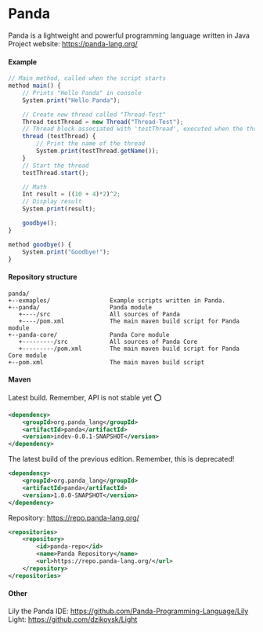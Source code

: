 # Panda

Panda is a lightweight and powerful programming language written in Java
<br>
Project website: https://panda-lang.org/
<br>

#### Example

```javascript
// Main method, called when the script starts
method main() {
    // Prints "Hello Panda" in console
    System.print("Hello Panda");

    // Create new thread called "Thread-Test"
    Thread testThread = new Thread("Thread-Test");
    // Thread block associated with 'testThread', executed when the thread starts
    thread (testThread) {
        // Print the name of the thread
        System.print(testThread.getName());
    }
    // Start the thread
    testThread.start();

    // Math
    Int result = ((10 + 4)*2)^2;
    // Display result
    System.print(result);

    goodbye();
}

method goodbye() {
    System.print("Goodbye!");
}
```

#### Repository structure

```
panda/
+--exmaples/                 Example scripts written in Panda.
+--panda/                    Panda module
   +----/src                 All sources of Panda
   +----/pom.xml             The main maven build script for Panda module
+--panda-core/               Panda Core module
   +---------/src            All sources of Panda Core
   +---------/pom.xml        The main maven build script for Panda Core module
+--pom.xml                   The main maven build script
```

#### Maven

Latest build. Remember, API is not stable yet :o:
```xml
<dependency>
    <groupId>org.panda_lang</groupId>
    <artifactId>panda</artifactId>
    <version>indev-0.0.1-SNAPSHOT</version>
</dependency>
```
The latest build of the previous edition. Remember, this is deprecated!
```xml
<dependency>
    <groupId>org.panda_lang</groupId>
    <artifactId>panda</artifactId>
    <version>1.0.0-SNAPSHOT</version>
</dependency>
```
Repository: https://repo.panda-lang.org/
```xml
<repositories>
    <repository>
        <id>panda-repo</id>
        <name>Panda Repository</name>
        <url>https://repo.panda-lang.org/</url>
    </repository>
</repositories>
```

#### Other

Lily the Panda IDE: https://github.com/Panda-Programming-Language/Lily
<br>
Light: https://github.com/dzikoysk/Light
